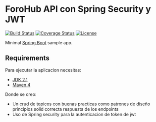 
# ForoHub API con Spring Security y JWT

[![Build Status](https://travis-ci.org/codecentric/springboot-sample-app.svg?branch=master)](https://travis-ci.org/codecentric/springboot-sample-app)
[![Coverage Status](https://coveralls.io/repos/github/codecentric/springboot-sample-app/badge.svg?branch=master)](https://coveralls.io/github/codecentric/springboot-sample-app?branch=master)
[![License](http://img.shields.io/:license-apache-blue.svg)](http://www.apache.org/licenses/LICENSE-2.0.html)

Minimal [Spring Boot](http://projects.spring.io/spring-boot/) sample app.

## Requirements

Para ejecutar la aplicacion necesitas:

- [JDK 2.1](http://www.oracle.com/technetwork/java/javase/downloads/jdk8-downloads-2133151.html)
- [Maven 4](https://maven.apache.org)



Donde se creo:

* Un crud de topicos con buenas practicas como patrones de diseño principios solid correcta respuesta de los endpoints
* Uso de Spring security para la autenticacion de token de jwt





